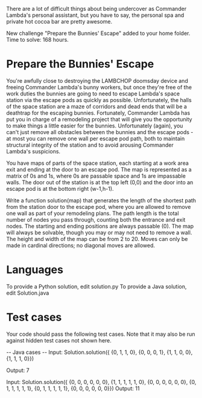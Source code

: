 There are a lot of difficult things about being undercover as Commander Lambda's personal assistant, but you have to say, the personal spa and private hot cocoa bar are pretty awesome.

New challenge "Prepare the Bunnies' Escape" added to your home folder.
Time to solve: 168 hours.


Prepare the Bunnies' Escape
===========================

You're awfully close to destroying the LAMBCHOP doomsday device and freeing Commander Lambda's bunny workers, but once they're free of the work duties the bunnies are going to need to escape Lambda's space station via the escape pods as quickly as possible. Unfortunately, the halls of the space station are a maze of corridors and dead ends that will be a deathtrap for the escaping bunnies. Fortunately, Commander Lambda has put you in charge of a remodeling project that will give you the opportunity to make things a little easier for the bunnies. Unfortunately (again), you can't just remove all obstacles between the bunnies and the escape pods - at most you can remove one wall per escape pod path, both to maintain structural integrity of the station and to avoid arousing Commander Lambda's suspicions. 

You have maps of parts of the space station, each starting at a work area exit and ending at the door to an escape pod. The map is represented as a matrix of 0s and 1s, where 0s are passable space and 1s are impassable walls. The door out of the station is at the top left (0,0) and the door into an escape pod is at the bottom right (w-1,h-1). 

Write a function solution(map) that generates the length of the shortest path from the station door to the escape pod, where you are allowed to remove one wall as part of your remodeling plans. The path length is the total number of nodes you pass through, counting both the entrance and exit nodes. The starting and ending positions are always passable (0). The map will always be solvable, though you may or may not need to remove a wall. The height and width of the map can be from 2 to 20. Moves can only be made in cardinal directions; no diagonal moves are allowed.

Languages
=========

To provide a Python solution, edit solution.py
To provide a Java solution, edit Solution.java

Test cases
==========
Your code should pass the following test cases.
Note that it may also be run against hidden test cases not shown here.

-- Java cases --
Input:  Solution.solution({ {0, 1, 1, 0}, 
                            {0, 0, 0, 1}, 
                            {1, 1, 0, 0},
                            {1, 1, 1, 0}})

Output: 7

Input:  Solution.solution({ {0, 0, 0, 0, 0, 0}, 
                            {1, 1, 1, 1, 1, 0}, 
                            {0, 0, 0, 0, 0, 0}, 
                            {0, 1, 1, 1, 1, 1}, 
                            {0, 1, 1, 1, 1, 1}, 
                            {0, 0, 0, 0, 0, 0}})
Output: 11